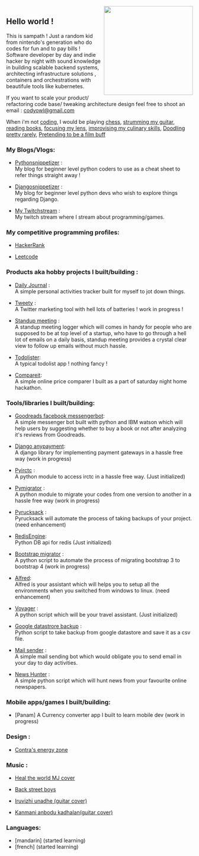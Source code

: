 <img align="right" width="240" height="240" src="https://user-images.githubusercontent.com/9798362/76055603-1c24d680-5f9a-11ea-8487-4c037f016081.jpg">



## Hello world !

This is sampath ! Just a random kid from nintendo's generation who do codes for fun and to pay bills ! Software developer by day and indie hacker by night with sound knowledge in building scalable backend systems, architecting infrastructure solutions , containers and orchestrations with beautifule tools like kubernetes.

If you want to scale your product/ refactoring code base/ tweaking architecture design feel free to shoot an email : codyowl@gmail.com

When i'm not [coding](https://github.com/codyowl), I would be playing [chess](https://lichess.org/@/codyowl), [strumming my guitar](https://soundcloud.com/sampath-here), [reading books](https://www.goodreads.com/user/show/57002151-sampath-kumar), [focusing my lens](https://www.flickr.com/photos/183273200@N08/), [improvising my culinary skills](https://in.pinterest.com/mesampathhere/my-culinary-skills/), [Doodling pretty rarely](https://dribbble.com/codyowl), [Pretending to be a film buff](https://letterboxd.com/sampathhere/films/) 


### My Blogs/Vlogs:
 - [Pythonsnippetizer](https://pythonsnippetizer.com/) : <br/>
   My blog for beginner level python coders to use as a cheat sheet to refer things straight away !
   
 - [Djangosnippetizer](https://djangosnippetizer.wordpress.com/) : <br/>
   My blog for beginner level python devs who wish to explore things regarding Django.  
 
 - [My Twitchstream](https://www.twitch.tv/codyowl) : <br/>
   My twitch stream where I stream about programming/games.

### My competitive programming profiles:
 - [HackerRank](https://www.hackerrank.com/mesampathhere)

 - [Leetcode](https://leetcode.com/codyowl/)

### Products aka hobby projects I built/building : 
 - [Daily Journal](http://dailyjournal-demo.herokuapp.com/) : <br/>
   A simple personal activities tracker built for myself to jot down things.

 - [Tweety](https://github.com/codyowl/tweety) : <br/>
   A Twitter marketing tool with hell lots of batteries ! work in progress !

 - [Standup meeting](https://github.com/codyowl/standupmeeting) : <br/>
   A standup meeting logger which will comes in handy for people who are supposed to be at top level of a startup, who have to go through a hell lot of emails on a daily basis, standup meeting provides a crystal clear view to follow up emails without much hassle.
   
 - [Todolister](https://github.com/codyowl/todolister): <br/>
   A typical todolist app ! nothing fancy !
   
 - [Compareit](https://github.com/codyowl/compareit): <br/>
   A simple online price comparer I built as a part of saturday night home hackathon. 
   
### Tools/libraries I built/building:
 - [Goodreads facebook messengerbot](https://github.com/codyowl/fb-messenger-bot-dev): <br/>
   A simple messenger bot built with python and IBM watson which will help users by suggesting whether to buy a book or not after analyzing it's reviews from Goodreads.
   
 - [Django anypayment](https://github.com/codyowl/django-anypayment): <br/>
   A django library for implementing payment gateways in a hassle free way (work in progress)
   
 - [Pyirctc](https://github.com/codyowl/pyirctc) : <br/>
   A python module to access irctc in a hassle free way. (Just initialized)
   
 - [Pymigrator](https://github.com/codyowl/pymigrator) : <br/>
   A python module to migrate your codes from one version to another in a hassle free way (work in progress)
   
 - [Pyrucksack](https://github.com/codyowl/pyrucksack) : <br/>
   Pyrucksack will automate the process of taking backups of your project. (need enhancement)
   
 - [RedisEngine](https://github.com/codyowl/RedisEngine): <br/>
   Python DB api for redis (Just initialized)
   
 - [Bootstrap migrator](https://github.com/codyowl/bootstrap-migrator) : <br/>
   A python script to automate the process of migrating bootstrap 3 to bootstrap 4  (work in progress)
   
 - [Alfred](https://github.com/codyowl/alfred): <br/>
   Alfred is your assistant which will helps you to setup all the environments when you switched from windows to linux. (need enhancement)
   
  - [Voyager](https://github.com/codyowl/voyager) : <br/>
   A python script which will be your travel assistant. (Just initialized)
   
  - [Google datastrore backup](https://github.com/codyowl/googledatastorebackup) : <br/>
   Python script to take backup from google datastore and save it as a csv file. 
   
  - [Mail sender](https://github.com/codyowl/mail-sender-bot) : <br/>
   A simple mail sending bot which would obligate you to send email in your day to day activities. 
   
  - [News Hunter](https://github.com/codyowl/news-hunter) : <br/>
   A simple python script which will hunt news from your favourite online newspapers.
   
### Mobile apps/games I built/building:

  - [Panam] 
   A Currency converter app I built to learn mobile dev (work in progress)
   
### Design :

   - [Contra's energy zone](https://dribbble.com/shots/15096378-Pixel-art-practise-Contra-s-energy-zone?utm_source=Clipboard_Shot&utm_campaign=codyowl&utm_content=Pixel%20art%20practise%20-%20Contra's%20energy%20zone&utm_medium=Social_Share)   
   
### Music :
   
 - [Heal the world MJ cover](https://soundcloud.com/sampath-here/heal-the-world-michael-jackson)
 
 - [Back street boys](https://soundcloud.com/sampath-here/as-long-as-back-street-boys)
 
 - [Iruvizhi unadhe (guitar cover)](https://soundcloud.com/sampath-here/iruvizhiunathe)
 
 - [Kanmani anbodu kadhalan(guitar cover)](https://soundcloud.com/sampath-here/kanmani-anbodu-guitar-raw-cover)

### Languages:

 - [mandarin] (started learning)
 - [french] (started learning)
